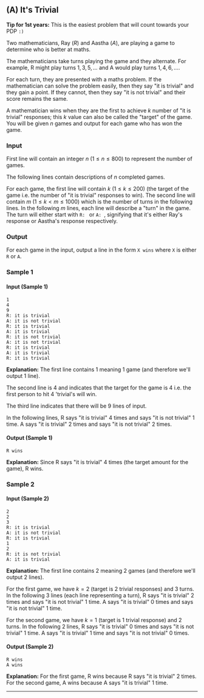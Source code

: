 ## (A) It's Trivial

**Tip for 1st years:** This is the easiest problem that will count towards your PDP `:)`

Two mathematicians, Ray (*R*) and Aastha (*A*), are playing a game to determine who is better at maths.

The mathematicians take turns playing the game and they alternate. For example, R might play turns $1, 3, 5, \dots$ and A would play turns $1, 4, 6, \dots$. 

For each turn, they are presented with a maths problem. If the mathematician can solve the problem easily, then they say "it is trivial" and they gain a point. If they cannot, then they say "it is not trivial" and their score remains the same.

A mathematician wins when they are the first to achieve $k$ number of "it is trivial" responses; this $k$ value can also be called the "target" of the game. You will be given $n$ games and output for each game who has won the game. 

### Input

First line will contain an integer $n$ ($1 \leq n \leq 800$) to represent the number of games.

The following lines contain descriptions of $n$ completed games.

For each game, the first line will contain $k$ ($1 \leq k \leq 200$) (the target of the game i.e. the number of "it is trivial" responses to win). 
The second line will contain $m$ ($1 \leq k < m \leq 1000$) which is the number of turns in the following lines.
In the following $m$ lines, each line will describe a "turn" in the game. The turn will either start with `R: ` or `A: `, signifying that it's either Ray's response or Aastha's response respectively. 

### Output

For each game in the input, output a line in the form `X wins` where `X` is either `R` or `A`. 

### Sample 1

#### Input (Sample 1)

```#2-12
1
4
9
R: it is trivial
A: it is not trivial 
R: it is trivial
A: it is trivial 
R: it is not trivial
A: it is not trivial
R: it is trivial
A: it is trivial
R: it is trivial
```

**Explanation:** The first line contains 1 meaning 1 game (and therefore we'll output 1 line). 

The second line is 4 and indicates that the target for the game is 4 i.e. the first person to hit 4 'trivial's will win. 

The third line indicates that there will be 9 lines of input. 

In the following lines, R says "it is trivial" 4 times and says "it is not trivial" 1 time.
A says "it is trivial" 2 times and says "it is not trivial" 2 times. 

#### Output (Sample 1)

```
R wins
```

**Explanation:** Since R says "it is trivial" 4 times (the target amount for the game), R wins.  


### Sample 2

#### Input (Sample 2)

```#2-6
2
2
3
R: it is trivial
A: it is not trivial 
R: it is trivial
1
2
R: it is not trivial
A: it is trivial
```

**Explanation:** The first line contains 2 meaning 2 games (and therefore we'll output 2 lines). 

For the first game, we have $k=2$ (target is 2 trivial responses) and 3 turns. In the following 3 lines (each line representing a turn), R says "it is trivial" 2 times and says "it is not trivial" 1 time. A says "it is trivial" 0 times and says "it is not trivial" 1 time. 

For the second game, we have $k=1$ (target is 1 trivial response) and 2 turns. In the following 2 lines, R says "it is trivial" 0 times and says "it is not trivial" 1 time. A says "it is trivial" 1 time and says "it is not trivial" 0 times. 


#### Output (Sample 2)

```
R wins
A wins
```

**Explanation:** For the first game, R wins because R says "it is trivial" 2 times.
For the second game, A wins because A says "it is trivial" 1 time.

--- 
